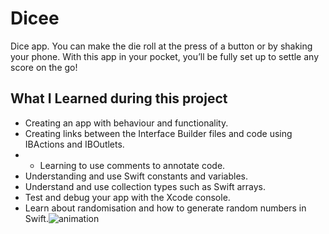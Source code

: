 # Dicee


Dice app. You can make the die roll at the press of a button or by shaking your phone. With this app in your pocket, you’ll be fully set up to settle any score on the go!


## What I Learned during this project


* Creating an app with behaviour and functionality.
* Creating links between the Interface Builder files and code using IBActions and IBOutlets.
* * Learning to use comments to annotate code.
* Understanding and use Swift constants and variables.
* Understand and use collection types such as Swift arrays.
* Test and debug your app with the Xcode console.
* Learn about randomisation and how to generate random numbers in Swift.![animation](https://user-images.githubusercontent.com/89012665/162814214-d9a8bcf0-4889-4a2b-80e2-348f0e10fa44.gif)
